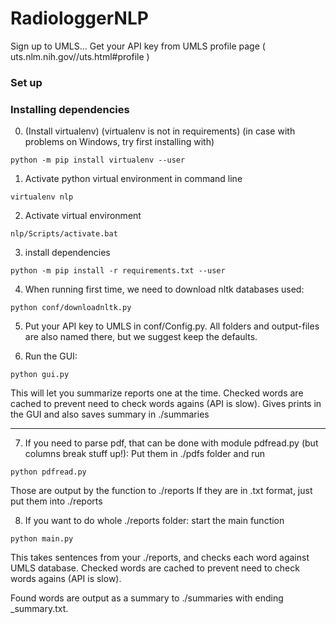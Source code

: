 # RadiologgerNLP

Sign up to UMLS...
Get your API key from UMLS profile page ( uts.nlm.nih.gov//uts.html#profile )


### Set up

### Installing dependencies

0. (Install virtualenv)
(virtualenv is not in requirements)
(in case with problems on Windows, try first installing with)
```shell
python -m pip install virtualenv --user
```

1. Activate python virtual environment in command line
```shell
virtualenv nlp
```

2. Activate virtual environment
```shell
nlp/Scripts/activate.bat
```
3. install dependencies
```shell
python -m pip install -r requirements.txt --user
```

4. When running first time, we need to download nltk databases used:
```shell
python conf/downloadnltk.py
```
5. Put your API key to UMLS in conf/Config.py.
All folders and output-files are also named there, but we suggest keep the defaults.

6. Run the GUI:
```shell
python gui.py
```
This will let you summarize reports one at the time.
Checked words are cached to prevent need to check words agains (API is slow).
Gives prints in the GUI and also saves summary in ./summaries

-------------------

7. If you need to parse pdf, that can be done with module pdfread.py (but columns break stuff up!):
Put them in ./pdfs folder and run
```shell
python pdfread.py
```
Those are output by the function to ./reports
If they are in .txt format, just put them into ./reports

8. If you want to do whole ./reports folder:
start the main function
```shell
python main.py
```
This takes sentences from your ./reports, and checks each word against UMLS database.
Checked words are cached to prevent need to check words agains (API is slow).

Found words are output as a summary to ./summaries with ending _summary.txt.
